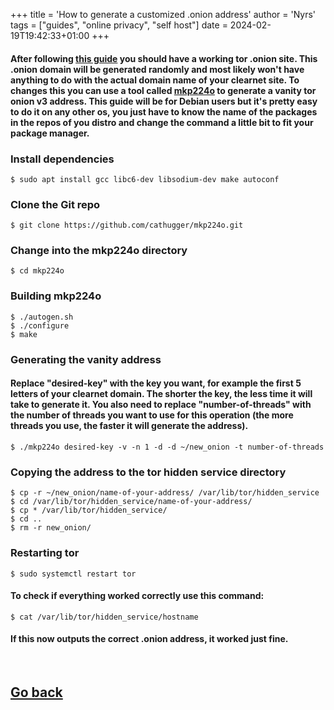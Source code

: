 +++
title = 'How to generate a customized .onion address'
author = 'Nyrs'
tags = ["guides", "online privacy", "self host"]
date = 2024-02-19T19:42:33+01:00
+++

#### After following [this guide](/posts/set-your-site-up-on-the-tor-network) you should have a working tor .onion site. This .onion domain will be generated randomly and most likely won't have anything to do with the actual domain name of your clearnet site. To changes this you can use a tool called [mkp224o](https://github.com/cathugger/mkp224o) to generate a vanity tor onion v3 address. This guide will be for Debian users but it's pretty easy to do it on any other os, you just have to know the name of the packages in the repos of you distro and change the command a little bit to fit your package manager.

### Install dependencies
```
$ sudo apt install gcc libc6-dev libsodium-dev make autoconf
```

### Clone the Git repo
```
$ git clone https://github.com/cathugger/mkp224o.git
```

### Change into the mkp224o directory
```
$ cd mkp224o
```

### Building mkp224o
```
$ ./autogen.sh
$ ./configure
$ make
```

### Generating the vanity address
#### Replace "desired-key" with the key you want, for example the first 5 letters of your clearnet domain. The shorter the key, the less time it will take to generate it. You also need to replace "number-of-threads" with the number of threads you want to use for this operation (the more threads you use, the faster it will generate the address).
```
$ ./mkp224o desired-key -v -n 1 -d -d ~/new_onion -t number-of-threads
```

###  Copying the address to the tor hidden service directory
```
$ cp -r ~/new_onion/name-of-your-address/ /var/lib/tor/hidden_service
$ cd /var/lib/tor/hidden_service/name-of-your-address/
$ cp * /var/lib/tor/hidden_service/
$ cd ..
$ rm -r new_onion/
```

### Restarting tor
```
$ sudo systemctl restart tor
```

#### To check if everything worked correctly use this command:
```
$ cat /var/lib/tor/hidden_service/hostname
```
#### If this now outputs the correct .onion address, it worked just fine.
&nbsp;
&nbsp;
## [Go back](/posts/postsintro)
